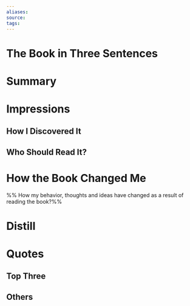 ```yaml
---
aliases: 
source: 
tags:
---
```


# The Book in Three Sentences

# Summary

# Impressions

## How I Discovered It

## Who Should Read It?

# How the Book Changed Me

%% How my behavior, thoughts and ideas have changed as a result of reading the book?%%

# Distill

# Quotes

## Top Three

## Others